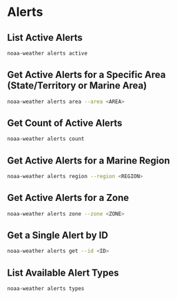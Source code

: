 # Alerts

## List Active Alerts

```sh
noaa-weather alerts active
```

## Get Active Alerts for a Specific Area (State/Territory or Marine Area)

```sh
noaa-weather alerts area --area <AREA>
```

## Get Count of Active Alerts

```sh
noaa-weather alerts count
```

## Get Active Alerts for a Marine Region

```sh
noaa-weather alerts region --region <REGION>
```

## Get Active Alerts for a Zone

```sh
noaa-weather alerts zone --zone <ZONE>
```

## Get a Single Alert by ID

```sh
noaa-weather alerts get --id <ID>
```

## List Available Alert Types

```sh
noaa-weather alerts types
```
